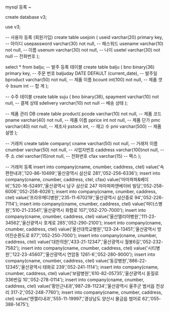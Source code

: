 mysql 등록 ~

create database v3;

use v3;

-- 사용자 등록 (회원가입)
create table usejoin (
useid varchar(20) primary key, -- 아이디
usepassword varchar(30) not null, -- 패스워드
usename varchar(10) not null, -- 이름
usenum varchar(30) not null, -- 나이
usetel varchar(30) not null -- 전화번호
);

select * from balju;
-- 발주 등록 테이블
create table balju (
bno binary(36) primary key, -- 주문 번호
baljuday DATE DEFAULT (current_date), -- 발주일
bproduct varchar(50) not null, -- 제품 이름
bcount int(100) not null, -- 제품 갯수
bsum int -- 합 계
);

-- 수주 테이블
create table suju (
bno binary(36),
spayment varchar(10) not null, -- 결제 상태
sdelivery varchar(10) not null -- 배송 상태
);

-- 제품 관리 DB
create table product(
pcode varchar(10) not null, -- 제품 코드
pname varchar(40) not null, -- 제품 이름
pprice int not null,        -- 제품 단가
pmc varchar(40) not null,   -- 제조사
pstock int,                 -- 재고 수
pmi varchar(500)   -- 제품 설명
);

-- 거래처
create table company(
cname varchar(50) not null, -- 거래처 이름
cnumber varchar(50) not null, -- 사업자번호
caddress varchar(100)not null, -- 주 소
ctel varchar(15)not null, -- 전화번호
cfax varchar(15) -- 팩스
 );

-- 거래처 등록
insert into company(cname, cnumber, caddress, ctel) value('속편한내과','120-86-10499','울산광역시 삼산로 281','052-256-6336');
insert into company(cname, cnumber, caddress, ctel, cfax) value('마마파파&베이비','520-16-52491','울산광역시 남구 삼산로 247 마마파파앤베이비 빌딩','052-258-6006','052-258-6026');
insert into company(cname, cnumber, caddress, ctel) value('프라우메디병원','235-11-670219','울산광역시 삼산중로 94','052-226-7114');
insert into company(cname, cnumber, caddress, ctel) value('마더스병원','510-21-23541','울산광역시 화합로 107','052-270-7000');
insert into company(cname, cnumber, caddress, ctel) value('울산엘리야병원','111-23-34562','울산광역시 호계로 285','052-290-2100');
insert into company(cname, cnumber, caddress, ctel) value('울산대학교병원','123-24-13451','울산광역시  방어진순환도로 877','052-250-7000');
insert into company(cname, cnumber, caddress, ctel) value('대한의원','433-21-12347','울산광역시 월봉6길','052-232-7582');
insert into company(cname, cnumber, caddress, ctel) value('시티병원','122-23-45607','울산광역시 연암동 1261-6','052-280-9000');
insert into company(cname, cnumber, caddress, ctel) value('동강병원','886-22-12345','울산광역시 태화로 239','052-241-1114');
insert into company(cname, cnumber, caddress, ctel) value('보람병원','610-82-05735','울산광역시 돋질로336번길 10','052-278-0114');
insert into company(cname, cnumber, caddress, ctel) value('황만근내과','987-28-11234','울산광역시 울주군 범서읍 천상리 317-2','052-248-7760');
insert into company(cname, cnumber, caddress, ctel) value('엔젤리내과','555-11-19997','경상남도 양산시 물금읍 범어로 62','055-388-1475');



